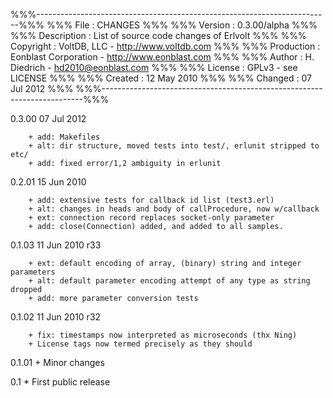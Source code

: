 %%%-------------------------------------------------------------------------%%%
%%% File        : CHANGES                                                   %%%
%%% Version     : 0.3.00/alpha                                              %%%
%%% Description : List of source code changes of Erlvolt                    %%%
%%% Copyright   : VoltDB, LLC - http://www.voltdb.com                       %%%
%%% Production  : Eonblast Corporation - http://www.eonblast.com            %%%
%%% Author      : H. Diedrich - <hd2010@eonblast.com>                       %%%
%%% License     : GPLv3 - see LICENSE                                       %%%
%%% Created     : 12 May 2010                                               %%%
%%% Changed     : 07 Jul 2012                                               %%%
%%%-------------------------------------------------------------------------%%%


0.3.00  07 Jul 2012

        + add: Makefiles
        + alt: dir structure, moved tests into test/, erlunit stripped to etc/
        + add: fixed error/1,2 ambiguity in erlunit

0.2.01  15 Jun 2010

        + add: extensive tests for callback id list (test3.erl)
        + alt: changes in heads and body of callProcedure, now w/callback
        + ext: connection record replaces socket-only parameter
        + add: close(Connection) added, and added to all samples.
        

0.1.03  11 Jun 2010 r33

        + ext: default encoding of array, (binary) string and integer parameters 
        + alt: default parameter encoding attempt of any type as string dropped
        + add: more parameter conversion tests

0.1.02  11 Jun 2010 r32

        + fix: timestamps now interpreted as microseconds (thx Ning)
        + License tags now termed precisely as they should

0.1.01  + Minor changes

0.1     * First public release